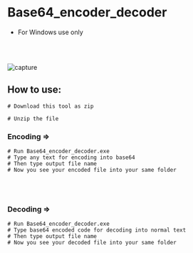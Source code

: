 # Base64_encoder_decoder


* For Windows use only

<br>
<br>

![capture](https://user-images.githubusercontent.com/38289183/52994704-75c56c00-343e-11e9-83d3-e3f3e768f3b6.JPG)


## How to use:
```
# Download this tool as zip

# Unzip the file

```

### Encoding =>
```
# Run Base64_encoder_decoder.exe
# Type any text for encoding into base64
# Then type output file name 
# Now you see your encoded file into your same folder
```
<br>
<br>


### Decoding =>
```
# Run Base64_encoder_decoder.exe
# Type base64 encoded code for decoding into normal text
# Then type output file name 
# Now you see your decoded file into your same folder
```
